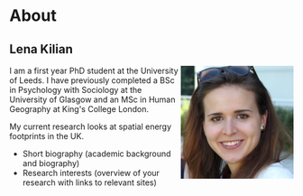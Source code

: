 # About

## Lena Kilian

<img src="Photo_LenaKilian.png" align="right" width="200"/>

I am a first year PhD student at the University of Leeds. I have previously completed a BSc in Psychology with Sociology at the University of Glasgow and an MSc in Human Geography at King's College London. 

My current research looks at spatial energy footprints in the UK.


- Short biography (academic background and biography)
- Research interests (overview of your research with links to relevant sites)
